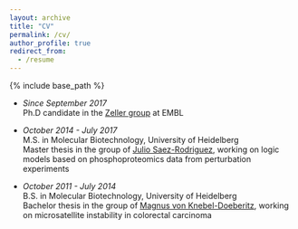 ```yaml
---
layout: archive
title: "CV"
permalink: /cv/
author_profile: true
redirect_from:
  - /resume
---
```


{% include base_path %}


- _Since September 2017_  
Ph.D candidate in the [Zeller group](https://www.embl.de/research/units/scb/zeller/)
at EMBL  

- _October 2014 - July 2017_  
M.S. in Molecular Biotechnology, University of Heidelberg  
Master thesis in the group of
[Julio Saez-Rodriguez](http://saezlab.org/), working on logic models
based on phosphoproteomics data from perturbation experiments

- _October 2011 - July 2014_  
B.S. in Molecular Biotechnology, University of Heidelberg  
Bachelor thesis in the group of
[Magnus von Knebel-Doeberitz](https://www.klinikum.uni-heidelberg.de/UEberblick.108609.0.html?&L=0),
working on microsatellite instability in colorectal carcinoma
